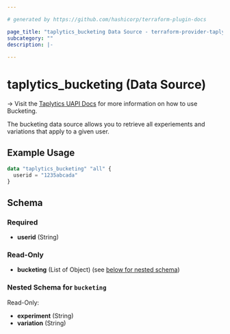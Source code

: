 ```yaml
---

# generated by https://github.com/hashicorp/terraform-plugin-docs

page_title: "taplytics_bucketing Data Source - terraform-provider-taplytics"
subcategory: ""
description: |-
  
---
```


# taplytics_bucketing (Data Source)

-> Visit the [Taplytics UAPI Docs](https://universal-docs.taplytics.com/) for more information on how to use Bucketing.

The bucketing data source allows you to retrieve all experiements and variations that apply to a given user.

## Example Usage

```terraform
data "taplytics_bucketing" "all" {
  userid = "1235abcada"
}
```

<!-- schema generated by tfplugindocs -->

## Schema

### Required

- **userid** (String)

### Read-Only

- **bucketing** (List of Object) (see [below for nested schema](#nestedatt--bucketing))

<a id="nestedatt--bucketing"></a>

### Nested Schema for `bucketing`

Read-Only:

- **experiment** (String)
- **variation** (String)


